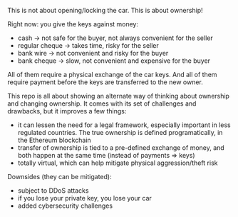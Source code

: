 

This is not about opening/locking the car.
This is about ownership!

Right now: you give the keys against money:
- cash -> not safe for the buyer, not always convenient for the seller
- regular cheque -> takes time, risky for the seller
- bank wire -> not convenient and risky for the buyer
- bank cheque -> slow, not convenient and expensive for the buyer

All of them require a physical exchange of the car keys. And all of them require payment before the keys are transferred to the new owner.

This repo is all about showing an alternate way of thinking about ownership and changing ownership.
It comes with its set of challenges and drawbacks, but it improves a few things:
- it can lessen the need for a legal framework, especially important in less regulated countries. The true ownership is defined programatically, in the Ethereum blockchain
- transfer of ownership is tied to a pre-defined exchange of money, and both happen at the same time (instead of payments => keys)
- totally virtual, which can help mitigate physical aggression/theft risk

Downsides (they can be mitigated):
- subject to DDoS attacks
- if you lose your private key, you lose your car
- added cybersecurity challenges
